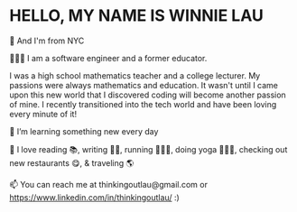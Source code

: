 <h1>HELLO, MY NAME IS WINNIE LAU</h1> 
  
<p>🗽 And I'm from NYC</p>
<p>👩🏻‍💻 I am a software engineer and a former educator. </p>
<p>I was a high school mathematics teacher and a college lecturer. My passions were always mathematics and education. It wasn't until I came upon this new world that I discovered coding will become another passion of mine. I recently transitioned into the tech world and have been loving every minute of it!
</p>
<p>🌼 I’m learning something new every day</p>
<p>💓 I love reading 📚, writing ✍🏼, running 🏃🏻‍♀️, doing yoga 🧘🏻‍♀️, checking out new restaurants 😋, & traveling 🌎</p>
<p>📫 You can reach me at thinkingoutlau@gmail.com or <a target="_blank" href="https://www.linkedin.com/in/thinkingoutlau/" at>https://www.linkedin.com/in/thinkingoutlau/</a> :)</p>
